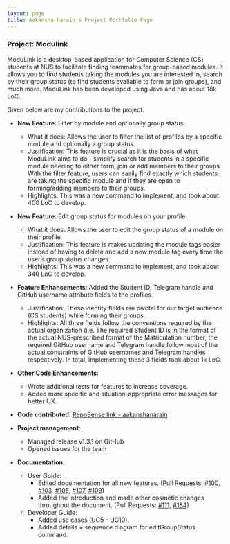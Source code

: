 ```yaml
---
layout: page
title: Aakansha Narain's Project Portfolio Page
---
```


### Project: Modulink

ModuLink is a desktop-based application for Computer Science (CS) students at NUS to facilitate finding teammates for group-based modules. It allows you to find students taking the modules you are interested in, search by their group status (to find students available to form or join groups), and much more. ModuLink has been developed using Java and has about 18k LoC.

Given below are my contributions to the project.

* **New Feature**: Filter by module and optionally group status
    * What it does: Allows the user to filter the list of profiles by a specific module and optionally a group status.
    * Justification: This feature is crucial as it is the basis of what ModuLink aims to do - simplify search for students in a specific module needing to either form, join or add members to their groups. With the filter feature, users can easily find exactly which students are taking the specific module and if they are open to forming/adding members to their groups.
    * Highlights: This was a new command to implement, and took about 400 LoC to develop.

* **New Feature**: Edit group status for modules on your profile
    * What it does: Allows the user to edit the group status of a module on their profile.
    * Justification: This feature is makes updating the module tags easier instead of having to delete and add a new module tag every time the user’s group status changes.
    * Highlights: This was a new command to implement, and took about 340 LoC to develop.

* **Feature Enhancements**: Added the Student ID, Telegram handle and GitHub username attribute fields to the profiles.
    * Justification: These identity fields are pivotal for our target audience (CS students) while forming their groups.
    * Highlights: All three fields follow the conventions required by the actual organization (i.e. The required Student ID is in the format of the actual NUS-prescribed format of the Matriculation number, the required GitHub username and Telegram handle follow most of the actual constraints of GitHub usernames and Telegram handles respectively. In total, implementing these 3 fields took about 1k LoC.

* **Other Code Enhancements**:
    * Wrote additional tests for features to increase coverage.
    * Added more specific and situation-appropriate error messages for better UX.
  
* **Code contributed**: [RepoSense link - aakanshanarain](https://nus-cs2103-ay2122s1.github.io/tp-dashboard/?search=aakanshanarain&sort=groupTitle&sortWithin=title&since=2021-09-17&timeframe=commit&mergegroup=&groupSelect=groupByRepos&breakdown=false)

* **Project management**:
    * Managed release v1.3.1 on GitHub
    * Opened issues for the team

* **Documentation**:
  * User Guide:
    * Edited documentation for all new features. (Pull Requests: [\#100](https://github.com/AY2122S1-CS2103T-W12-4/tp/pull/100), [\#103](https://github.com/AY2122S1-CS2103T-W12-4/tp/pull/103), [\#105](https://github.com/AY2122S1-CS2103T-W12-4/tp/pull/105), [\#107](https://github.com/AY2122S1-CS2103T-W12-4/tp/pull/107), [\#109](https://github.com/AY2122S1-CS2103T-W12-4/tp/pull/109))
    * Added the Introduction and made other cosmetic changes throughout the document. (Pull Requests: [\#111](https://github.com/AY2122S1-CS2103T-W12-4/tp/pull/111), [\#184](https://github.com/AY2122S1-CS2103T-W12-4/tp/pull/184))
  * Developer Guide:
    * Added use cases (UC5 - UC10).
    * Added details + sequence diagram for editGroupStatus command.
